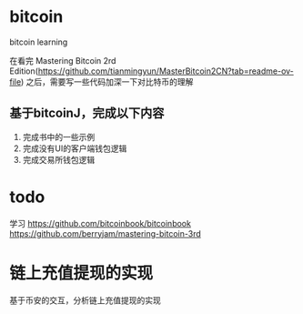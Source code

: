 # bitcoin
bitcoin learning

在看完 Mastering Bitcoin 2rd Edition(https://github.com/tianmingyun/MasterBitcoin2CN?tab=readme-ov-file) 之后，需要写一些代码加深一下对比特币的理解

## 基于bitcoinJ，完成以下内容

1. 完成书中的一些示例
2. 完成没有UI的客户端钱包逻辑
3. 完成交易所钱包逻辑


# todo

学习
https://github.com/bitcoinbook/bitcoinbook 
https://github.com/berryjam/mastering-bitcoin-3rd


# 链上充值提现的实现
基于币安的交互，分析链上充值提现的实现

